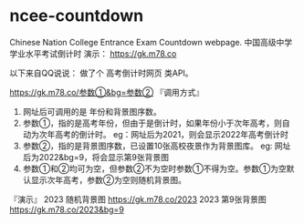 # ncee-countdown
Chinese Nation College Entrance Exam Countdown webpage.
中国高级中学学业水平考试倒计时
演示：
https://gk.m78.co

以下来自QQ说说：
做了个 高考倒计时网页 类API。

https://gk.m78.co/参数①&bg=参数②
『调用方式』
1. 网址后可调用的是 年份和背景图序数。
2. 参数①，指的是高考年份，但由于是倒计时，如果年份小于次年高考，则自动为次年高考的倒计时。
eg：网址后为2021，则会显示2022年高考倒计时
3. 参数②，指的是背景图序数，已设置10张高校夜景作为背景图库。
eg: 网址后为2022&bg=9，将会显示第9张背景图
4. 参数①和②均可为空，但参数②不为空时参数①不得为空。参数①为空默认显示次年高考，参数②为空则随机背景图。

『演示』
2023 随机背景图
https://gk.m78.co/2023
2023 第9张背景图
https://gk.m78.co/2023&bg=9
